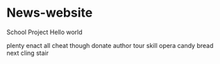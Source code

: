 # News-website
School Project
Hello world

plenty enact all cheat though donate author tour skill opera candy bread next cling stair